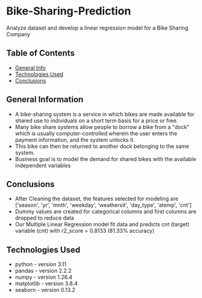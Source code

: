 # Bike-Sharing-Prediction
Analyze dataset and develop a linear regression model for a Bike Sharing Company


## Table of Contents
* [General Info](#general-information)
* [Technologies Used](#technologies-used)
* [Conclusions](#conclusions)


## General Information
- A bike-sharing system is a service in which bikes are made available for shared use to individuals on a short term basis for a price or free.
- Many bike share systems allow people to borrow a bike from a "dock" which is usually computer-controlled wherein the user enters the payment information, and the system unlocks it.
- This bike can then be returned to another dock belonging to the same system.
- Business goal is to model the demand for shared bikes with the available independent variables


## Conclusions
- After Cleaning the dataset, the features selected for modeling are ['season', 'yr', 'mnth', 'weekday', 'weathersit', 'day_type', 'atemp', 'cnt']
- Dummy values are created for categorical columns and first columns are dropped to reduce data
- Our Multiple Linear Regression model fit data and predicts cnt (target) variable (cnt) with r2_score = 0.8133 (81.33% accuracy)

## Technologies Used
- python - version 3.11
- pandas - version 2.2.2
- numpy - version 1.26.4
- matplotlib - version 3.8.4
- seaborn - version 0.13.2


